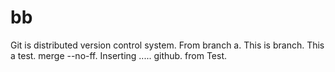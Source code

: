 # bb
Git is distributed version control system.
From branch a.
This is branch.
This a test.
merge --no-ff.
Inserting .....
github.
from Test.
